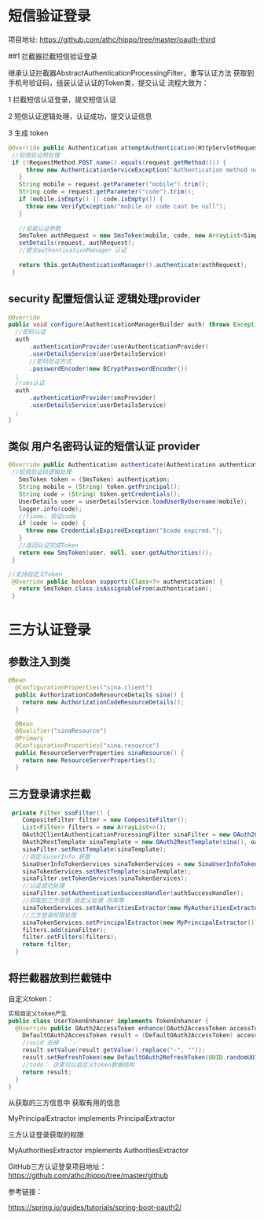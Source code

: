 # 短信验证登录

项目地址: https://github.com/athc/hippo/tree/master/oauth-third

##1 拦截器拦截短信验证登录

  继承认证拦截器AbstractAuthenticationProcessingFilter，重写认证方法
  获取到手机号验证码，组装认证认证的Token类，提交认证
 流程大致为：
 
 1 拦截短信认证登录，提交短信认证
 
 2 短信认证逻辑处理，认证成功，提交认证信息
 
 3 生成 token
  
 ```java
@Override public Authentication attemptAuthentication(HttpServletRequest request, HttpServletResponse response) {
  //短信验证预处理  
  if (!RequestMethod.POST.name().equals(request.getMethod())) {
      throw new AuthenticationServiceException("Authentication method not supported: " + request.getMethod());
    }
    String mobile = request.getParameter("mobile").trim();
    String code = request.getParameter("code").trim();
    if (mobile.isEmpty() || code.isEmpty()) {
      throw new VerifyException("mobile or code cant be null");
    }
    
    //组装认证参数
    SmsToken authRequest = new SmsToken(mobile, code, new ArrayList<SimpleGrantedAuthority>());
    setDetails(request, authRequest);
    //提交authenticationManager 认证
   
    return this.getAuthenticationManager().authenticate(authRequest);
  }
```
##  security  配置短信认证 逻辑处理provider
  ```java
@Override
  public void configure(AuthenticationManagerBuilder auth) throws Exception {
    //密码认证
    auth
        .authenticationProvider(userAuthenticationProvider)
        .userDetailsService(userDetailsService)
        //密码验证方式
        .passwordEncoder(new BCryptPasswordEncoder())
    ;
    //sms认证
    auth
        .authenticationProvider(smsProvider)
        .userDetailsService(userDetailsService)
    ;
  }
```
## 类似 用户名密码认证的短信认证 provider
 ```java
 @Override public Authentication authenticate(Authentication authentication) {
  //短信验证码逻辑处理
    SmsToken token = (SmsToken) authentication;
    String mobile = (String) token.getPrincipal();
    String code = (String) token.getCredentials();
    UserDetails user = userDetailsService.loadUserByUsername(mobile);
    logger.info(code);
    //fixme: 验证code
    if (code != code) {
      throw new CredentialsExpiredException("$code expired.");
    }
    //返回认证完成Token
    return new SmsToken(user, null, user.getAuthorities());
  }

//支持自定义Token
  @Override public boolean supports(Class<?> authentication) {
    return SmsToken.class.isAssignableFrom(authentication);
  }
```
 

# 三方认证登录

## 参数注入到类
```java
@Bean
  @ConfigurationProperties("sina.client")
  public AuthorizationCodeResourceDetails sina() {
    return new AuthorizationCodeResourceDetails();
  }

  @Bean
  @Qualifier("sinaResource")
  @Primary
  @ConfigurationProperties("sina.resource")
  public ResourceServerProperties sinaResource() {
    return new ResourceServerProperties();
  }
```
## 三方登录请求拦截

```java
 private Filter ssoFilter() {
    CompositeFilter filter = new CompositeFilter();
    List<Filter> filters = new ArrayList<>();
    OAuth2ClientAuthenticationProcessingFilter sinaFilter = new OAuth2ClientAuthenticationProcessingFilter("/login/sina");
    OAuth2RestTemplate sinaTemplate = new OAuth2RestTemplate(sina(), oauth2ClientContext);
    sinaFilter.setRestTemplate(sinaTemplate);
    //自定义userInfo 获取
    SinaUserInfoTokenServices sinaTokenServices = new SinaUserInfoTokenServices(sinaResource().getUserInfoUri(), sina().getClientId());
    sinaTokenServices.setRestTemplate(sinaTemplate);
    sinaFilter.setTokenServices(sinaTokenServices);
    //认证成功处理
    sinaFilter.setAuthenticationSuccessHandler(authSuccessHandler);
    //获取到三方信息 自定义处理 存库等
    sinaTokenServices.setAuthoritiesExtractor(new MyAuthoritiesExtractor());
    //三方登录权限处理
    sinaTokenServices.setPrincipalExtractor(new MyPrincipalExtractor());
    filters.add(sinaFilter);
    filter.setFilters(filters);
    return filter;
  }
```

## 将拦截器放到拦截链中


自定义token：
```java
实现自定义token产生
public class UserTokenEnhancer implements TokenEnhancer {
  @Override public OAuth2AccessToken enhance(OAuth2AccessToken accessToken, OAuth2Authentication authentication) {
    DefaultOAuth2AccessToken result = (DefaultOAuth2AccessToken) accessToken;
    //uuid 去掉 	`-`
    result.setValue(result.getValue().replace("-", ""));
    result.setRefreshToken(new DefaultOAuth2RefreshToken(UUID.randomUUID().toString().replace("-", "")));
    //todo： 这里可以自定义token数据结构
    return result;
  }
}
```
从获取的三方信息中 获取有用的信息 

MyPrincipalExtractor implements PrincipalExtractor

三方认证登录获取的权限

MyAuthoritiesExtractor implements AuthoritiesExtractor 

GitHub三方认证登录项目地址：https://github.com/athc/hippo/tree/master/github

参考链接：

https://spring.io/guides/tutorials/spring-boot-oauth2/